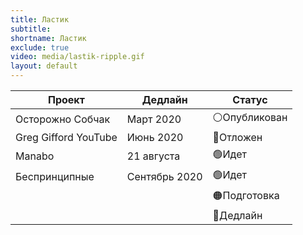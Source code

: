 ```yaml
---
title: Ластик
subtitle:
shortname: Ластик
exclude: true
video: media/lastik-ripple.gif
layout: default
---
```


|Проект|Дедлайн|Статус|
|-|-|-|
|Осторожно Собчак|Март 2020|⚪Опубликован|
|Greg Gifford YouTube|Июнь 2020|🔵Отложен|
|Manabo|21 августа|🟢Идет|
|Беспринципные|Сентябрь 2020|🟢Идет|
|||🟠Подготовка|
|||🔴Дедлайн|
